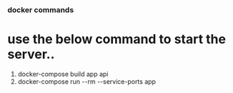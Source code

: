 ### docker commands ###

# use the below command to start the server..
1. docker-compose build app api
2. docker-compose run --rm --service-ports app